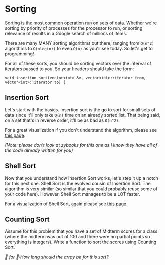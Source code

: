 Sorting
=======

Sorting is the most common operation run on sets of data. Whether we're sorting by priority of processes for the processor to run, or sorting relevance of results in a Google search of millions of items.

There are many MANY sorting algorithms out there, ranging from `O(n^2)` algorithms to `O(nlog(n))` to even `O(n)` as you'll see today. So let's get to programming!

For all of these sorts, you should be sorting vectors over the interval of iterators passed to you. So your headers should take the form:
    
    void insertion_sort(vector<int> &v, vector<int>::iterator from, vector<int>::iterator to) {

Insertion Sort
--------------

Let's start with the basics. Insertion sort is the go to sort for small sets of data since it'll only take `O(n)` time on an already sorted list. That being said, on a set that's in reverse order, it'll be as bad as `O(n^2)`.

For a great visualization if you don't understand the algorithm, please see [this page](https://www.cs.usfca.edu/~galles/visualization/ComparisonSort.html).

*(Note: please don't look at zybooks for this one as I know they have all of the code already written for you)*

Shell Sort
----------

Now that you understand how Insertion Sort works, let's step it up a notch for this next one. Shell Sort is the evolved cousin of Insertion Sort. The algorithm is very similar (so similar that you could probably reuse some of your code here). However, Shell Sort manages to be a LOT faster.

For a visualization of Shell Sort, again please see [this page](https://www.cs.usfca.edu/~galles/visualization/ComparisonSort.html).

Counting Sort
-----------

Assume for this problem that you have a set of Midterm scores for a class (where the midterm was out of 100 and there were no partial points so everything is integers). Write a function to sort the scores using Counting Sort.

*🍲 for 💭:How long should the array be for this sort?*

